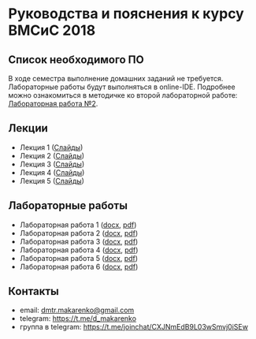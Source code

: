 Руководства и пояснения к курсу ВМСиС 2018
==========================================

Список необходимого ПО
----------------------

В ходе семестра выполнение домашних заданий не требуется. Лабораторные работы будут выполняться в online-IDE. Подробнее можно ознакомиться в методичке ко второй лабораторной работе: [Лабораторная работа №2](labs/lab2/Лабораторная%20работа%20№2.pdf).

Лекции
------

* Лекция 1 ([Слайды](lectures/ВМСиС%20-%20лекция%201.pdf))
* Лекция 2 ([Слайды](lectures/ВМСиС%20-%20лекция%202.pdf))
* Лекция 3 ([Слайды](lectures/ВМСиС%20-%20лекция%203.pdf))
* Лекция 4 ([Слайды](lectures/ВМСиС%20-%20лекция%204.pdf))
* Лекция 5 ([Слайды](lectures/ВМСиС%20-%20лекция%205.pdf))

Лабораторные работы
-------------------

* Лабораторная работа 1 ([docx](labs/lab1/Лабораторная%20работа%20№1.docx), [pdf](labs/lab1/Лабораторная%20работа%20№1.pdf))
* Лабораторная работа 2 ([docx](labs/lab2/Лабораторная%20работа%20№2.docx), [pdf](labs/lab2/Лабораторная%20работа%20№2.pdf))
* Лабораторная работа 3 ([docx](labs/lab3/Лабораторная%20работа%20№3.docx), [pdf](labs/lab3/Лабораторная%20работа%20№3.pdf))
* Лабораторная работа 4 ([docx](labs/lab4/Лабораторная%20работа%20№4.docx), [pdf](labs/lab4/Лабораторная%20работа%20№4.pdf))
* Лабораторная работа 5 ([docx](labs/lab5/Лабораторная%20работа%20№5.docx), [pdf](labs/lab5/Лабораторная%20работа%20№5.pdf))
* Лабораторная работа 6 ([docx](labs/lab6/Лабораторная%20работа%20№6.docx), [pdf](labs/lab6/Лабораторная%20работа%20№6.pdf))

Контакты
--------

* email: dmtr.makarenko@gmail.com
* telegram: https://t.me/d_makarenko
* группа в telegram: https://t.me/joinchat/CXJNmEdB9L03wSmvj0iSEw
